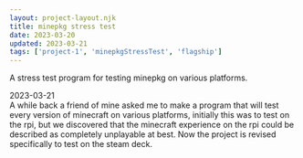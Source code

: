 ```yaml
---
layout: project-layout.njk
title: minepkg stress test
date: 2023-03-20
updated: 2023-03-21
tags: ['project-1', 'minepkgStressTest', 'flagship']
---
```

<!-- Excerpt Start -->
A stress test program for testing minepkg on various platforms.
<!-- Excerpt End -->

2023-03-21  
A while back a friend of mine asked me to make a program that will test every version of minecraft on various platforms, initially this was to test on the rpi, but we discovered that the minecraft experience on the rpi could be described as completely unplayable at best. Now the project is revised specifically to test on the steam deck. 